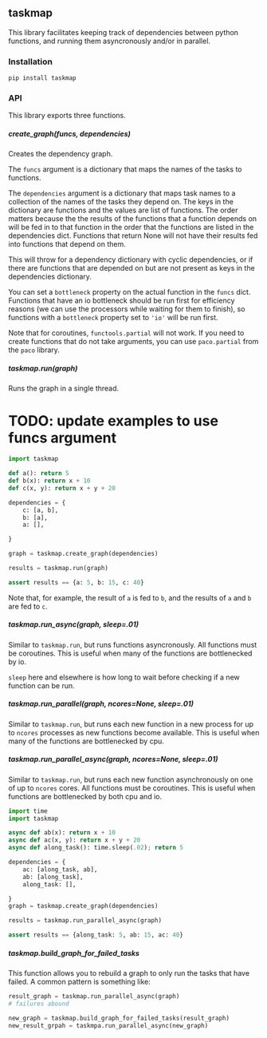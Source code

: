 ## taskmap

This library facilitates keeping track of dependencies between python functions,
and running them asyncronously and/or in parallel.

### Installation

```
pip install taskmap
```

### API

This library exports three functions.

##### create_graph(funcs, dependencies)

Creates the dependency graph.

The `funcs` argument is a dictionary that maps the names of the tasks to
functions.

The `dependencies` argument is a dictionary that maps task names to a collection
of the names of the tasks they depend on. The keys in the dictionary are
functions and the values are list of functions. The order matters because the
the results of the functions that a function depends on will be fed in to that
function in the order that the functions are listed in the dependencies dict.
Functions that return None will not have their results fed into functions that
depend on them.

This will throw for a dependency dictionary with cyclic dependencies, or if
there are functions that are depended on but are not present as keys in the
dependencies dictionary.

You can set a `bottleneck` property on the actual function in the `funcs` dict.
Functions that have an io bottleneck should be run first for efficiency reasons
(we can use the processors while waiting for them to finish), so functions with
a `bottleneck` property set to `'io'` will be run first.

Note that for coroutines, `functools.partial` will not work. If you need to
create functions that do not take arguments, you can use `paco.partial` from the
`paco` library.

##### taskmap.run(graph)

Runs the graph in a single thread.


# TODO: update examples to use funcs argument
```.py
import taskmap

def a(): return 5
def b(x): return x + 10
def c(x, y): return x + y + 20

dependencies = {
    c: [a, b],
    b: [a],
    a: [],

}

graph = taskmap.create_graph(dependencies)

results = taskmap.run(graph)

assert results == {a: 5, b: 15, c: 40}
```

Note that, for example, the result of `a` is fed to `b`, and the results of `a`
and `b` are fed to `c`.

##### taskmap.run_async(graph, sleep=.01)

Similar to `taskmap.run`, but runs functions asyncronously. All functions must be
coroutines. This is useful when many of the functions are bottlenecked by io.

`sleep` here and elsewhere is how long to wait before checking if a new function
can be run.


##### taskmap.run_parallel(graph, ncores=None, sleep=.01)

Similar to `taskmap.run`, but runs each new function in a new process for up to
`ncores` processes as new functions become available. This is useful when many
of the functions are bottlenecked by cpu.


##### taskmap.run_parallel_async(graph, ncores=None, sleep=.01)

Similar to `taskmap.run`, but runs each new function asynchronously on one of up
to `ncores` cores. All functions must be coroutines. This is useful when
functions are bottlenecked by both cpu and io.

```.py
import time
import taskmap

async def ab(x): return x + 10
async def ac(x, y): return x + y + 20
async def along_task(): time.sleep(.02); return 5

dependencies = {
    ac: [along_task, ab],
    ab: [along_task],
    along_task: [],

}
graph = taskmap.create_graph(dependencies)

results = taskmap.run_parallel_async(graph)

assert results == {along_task: 5, ab: 15, ac: 40}

```


##### taskmap.build_graph_for_failed_tasks

This function allows you to rebuild a graph to only run the tasks that have
failed. A common pattern is something like:

```.py
result_graph = taskmap.run_parallel_async(graph)
# failures abound

new_graph = taskmap.build_graph_for_failed_tasks(result_graph)
new_result_grpah = taskmpa.run_parallel_async(new_graph)
```


